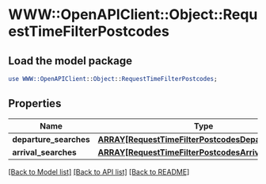 # WWW::OpenAPIClient::Object::RequestTimeFilterPostcodes

## Load the model package
```perl
use WWW::OpenAPIClient::Object::RequestTimeFilterPostcodes;
```

## Properties
Name | Type | Description | Notes
------------ | ------------- | ------------- | -------------
**departure_searches** | [**ARRAY[RequestTimeFilterPostcodesDepartureSearch]**](RequestTimeFilterPostcodesDepartureSearch.md) |  | [optional] 
**arrival_searches** | [**ARRAY[RequestTimeFilterPostcodesArrivalSearch]**](RequestTimeFilterPostcodesArrivalSearch.md) |  | [optional] 

[[Back to Model list]](../README.md#documentation-for-models) [[Back to API list]](../README.md#documentation-for-api-endpoints) [[Back to README]](../README.md)


